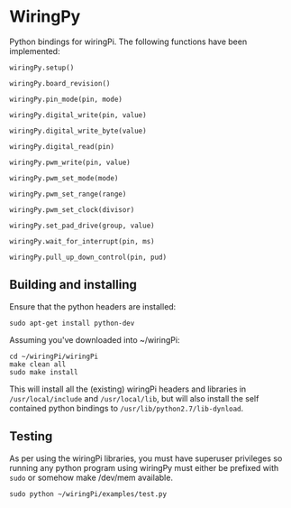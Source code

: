 WiringPy
========
Python bindings for wiringPi. The following functions have been implemented:

    wiringPy.setup()

    wiringPy.board_revision()

    wiringPy.pin_mode(pin, mode)

    wiringPy.digital_write(pin, value)
    
    wiringPy.digital_write_byte(value)

    wiringPy.digital_read(pin)

    wiringPy.pwm_write(pin, value)

    wiringPy.pwm_set_mode(mode)

    wiringPy.pwm_set_range(range)

    wiringPy.pwm_set_clock(divisor)

    wiringPy.set_pad_drive(group, value)

    wiringPy.wait_for_interrupt(pin, ms)

    wiringPy.pull_up_down_control(pin, pud)

Building and installing
-----------------------
Ensure that the python headers are installed:

    sudo apt-get install python-dev

Assuming you've downloaded into ~/wiringPi:

    cd ~/wiringPi/wiringPi
    make clean all
    sudo make install

This will install all the (existing) wiringPi headers and libraries in
`/usr/local/include` and `/usr/local/lib`, but will also install the
self contained python bindings to `/usr/lib/python2.7/lib-dynload`.

Testing
-------
As per using the wiringPi libraries, you must have superuser privileges
so running any python program using wiringPy must either be prefixed with
`sudo` or somehow make /dev/mem available.

    sudo python ~/wiringPi/examples/test.py
